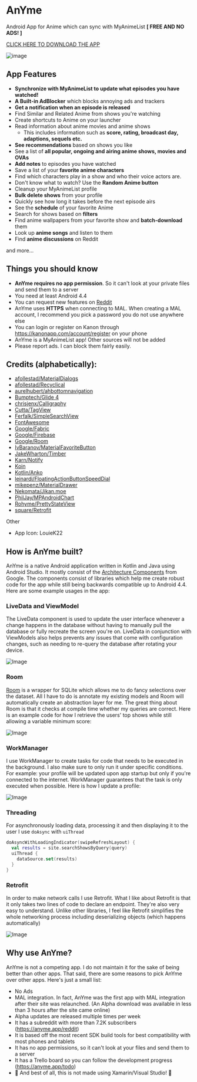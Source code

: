 # AnYme

Android App for Anime which can sync with MyAnimeList **[ FREE AND NO ADS! ]**

[CLICK HERE TO DOWNLOAD THE APP](https://anyme.app/apk)

![image](https://cdn.discordapp.com/attachments/341672347746697216/521367222342647833/1544373998115.png.png)

## App Features

* **Synchronize with MyAnimeList to update what episodes you have watched!**
* **A Built-in AdBlocker** which blocks annoying ads and trackers
* **Get a notification when an episode is released**
* Find Similar and Related Anime from shows you're watching
* Create shortcuts to Anime on your launcher
* Read information about anime movies and anime shows
  * This includes information such as **score, rating, broadcast day, adaptions, sequels etc.**
* **See recommendations** based on shows you like
* See a list of **all popular, ongoing and airing anime shows, movies and OVAs**
* **Add notes** to episodes you have watched
* Save a list of your **favorite anime characters**
* Find which characters play in a show and who their voice actors are.
* Don't know what to watch? Use the **Random Anime button**
* Cleanup your MyAnimeList profile
* **Bulk delete shows** from your profile
* Quickly see how long it takes before the next episode airs
* See the **schedule** of your favorite Anime
* Search for shows based on **filters**
* Find anime wallpapers from your favorite show and **batch-download** them
* Look up **anime songs** and listen to them
* Find **anime discussions** on Reddit

and more...

## Things you should know

* **AnYme requires no app permission**. So it can't look at your private files and send them to a server
* You need at least Android 4.4
* You can request new features on [Reddit](https://www.reddit.com/r/AnYme)
* AnYme uses **HTTPS** when connecting to MAL. When creating a MAL account, I recommend you pick a password you do not use anywhere else
* You can login or register on Kanon through <https://kanonapp.com/account/register> on your phone
* AnYme is a MyAnimeList app! Other sources will not be added
* Please report ads. I can block them fairly easily.

## Credits (alphabetically):

* [afollestad/MaterialDialogs](https://github.com/afollestad/material-dialogs)
* [afollestad/Recyclical](https://github.com/afollestad/recyclical)
* [aurelhubert/ahbottomnavigation](https://github.com/aurelhubert/ahbottomnavigation)
* [Bumptech/Glide 4](https://github.com/bumptech/glide)
* [chrisjenx/Calligraphy](https://github.com/chrisjenx/Calligraphy)
* [Cutta/TagView](https://github.com/Cutta/TagView)
* [Ferfalk/SimpleSearchView](https://github.com/Ferfalk/SimpleSearchView)
* [FontAwesome](http://fontawesome.io/)
* [Google/Fabric](https://docs.fabric.io/android/fabric/overview.html)
* [Google/Firebase](https://firebase.google.com/)
* [Google/Room](https://developer.android.com/topic/libraries/architecture/room)
* [IvBaranov/MaterialFavoriteButton](https://github.com/IvBaranov/MaterialFavoriteButton)
* [JakeWharton/Timber](https://github.com/JakeWharton/timber)
* [Karn/Notify](https://github.com/Karn/notify)
* [Koin](https://insert-koin.io/)
* [Kotlin/Anko](https://github.com/Kotlin/anko)
* [leinardi/FloatingActionButtonSpeedDial](https://github.com/leinardi/FloatingActionButtonSpeedDial)
* [mikepenz/MaterialDrawer](https://github.com/mikepenz/MaterialDrawer)
* [Nekomata/Jikan.moe](https://jikan.moe/)
* [PhilJay/MPAndroidChart](https://github.com/PhilJay/MPAndroidChart)
* [Rohyme/PrettyStateView](https://github.com/Rohyme/PrettyStateView)
* [square/Retrofit](http://square.github.io/retrofit/)

Other

* App Icon: LouieK22

## How is AnYme built?

AnYme is a native Android application written in Kotlin and Java using Android Studio. It mostly consist of the [Architecture Components](https://developer.android.com/topic/libraries/architecture/) from Google. The components consist of libraries which help me create robust code for the app while still being backwards compatible up to Android 4.4. Here are some example usages in the app:

### LiveData and ViewModel

The LiveData component is used to update the user interface whenever a change happens in the database without having to manually pull the database or fully recreate the screen you're on. LiveData in conjunction with ViewModels also helps prevents any issues that come with configuration changes, such as needing to re-query the database after rotating your device.

![Image](https://cdn.discordapp.com/attachments/341672347746697216/509739846970114050/unknown.png)

### Room

[Room](https://developer.android.com/topic/libraries/architecture/room) is a wrapper for SQLite which allows me to do fancy selections over the dataset. All I have to do is annotate my existing models and Room will automatically create an abstraction layer for me. The great thing about Room is that it checks at compile time whether my queries are correct. Here is an example code for how I retrieve the users' top shows while still allowing a variable minimum score:

![Image](https://cdn.discordapp.com/attachments/341672347746697216/509734745891012617/unknown.png)

### WorkManager

I use WorkManager to create tasks for code that needs to be executed in the background. I also make sure to only run it under specific conditions. For example: your profile will be updated upon app startup but only if you're connected to the internet. WorkManager guarantees that the task is only executed when possible. Here is how I update a profile:

![Image](https://cdn.discordapp.com/attachments/341672347746697216/509740044479627274/unknown.png)

### Threading

For asynchronously loading data, processing it and then displaying it to the user I use `doAsync` with `uiThread`

```kotlin
doAsyncWithLoadingIndicator(swipeRefreshLayout) {
  val results = site.searchShowsByQuery(query)
  uiThread {
    dataSource.set(results)
  }
}
```

### Retrofit

In order to make network calls I use Retrofit. What I like about Retrofit is that it only takes two lines of code to declare an endpoint. They're also very easy to understand. Unlike other libraries, I feel like Retrofit simplifies the whole networking process including deserializing objects (which happens automatically)

![Image](https://cdn.discordapp.com/attachments/369975129813549076/540882346195288084/unknown.png)

## Why use AnYme?

AnYme is not a competing app. I do not maintain it for the sake of being better than other apps. That said, there are some reasons to pick AnYme over other apps. Here's just a small list:

* No Ads
* MAL integration. In fact, AnYme was the first app with MAL integration after their site was relaunched. (An Alpha download was available in less than 3 hours after the site came online)
* Alpha updates are released multiple times per week
* It has a subreddit with more than 7.2K subscribers (<https://anyme.app/reddit>)
* It is based off the most recent SDK build tools for best compatibility with most phones and tablets
* It has no app permissions, so it can't look at your files and send them to a server
* It has a Trello board so you can follow the development progress (<https://anyme.app/todo>)
* 🎉 And best of all, this is not made using Xamarin/Visual Studio! 🎉
